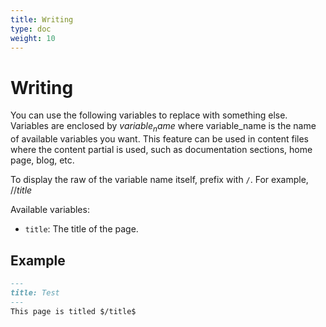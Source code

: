 ```yaml
---
title: Writing
type: doc
weight: 10
---
```

# Writing
You can use the following variables to replace with something else. Variables are enclosed by $variable_name$ where variable_name is the name of available variables you want. This feature can be used in content files where the content partial is used, such as documentation sections, home page, blog, etc.

To display the raw of the variable name itself, prefix with `/`. For example, $//title$

Available variables:
* `title`: The title of the page.

## Example
```markdown
---
title: Test
---
This page is titled $/title$
```